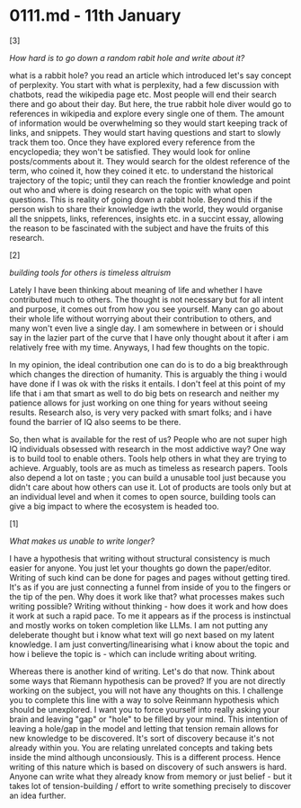 # 0111.md - 11th January

[3]

*How hard is to go down a random rabit hole and write about it?*

what is a rabbit hole? you read an article which introduced let's say concept of perplexity. You start with what is perplexity, had a few discussion with chatbots, read the wikipedia page etc. Most people will end their search there and go about their day. But here, the true rabbit hole diver would go to references in wikipedia and explore every single one of them. The amount of information would be overwhelming so they would start keeping track of links, and snippets. They would start having questions and start to slowly track them too. Once they have explored every reference from the encyclopedia; they won't be satisfied. They would look for online posts/comments about it. They would search for the oldest reference of the term, who coined it, how they coined it etc. to understand the historical trajectory of the topic; until they can reach the frontier knowledge and point out who and where is doing research on the topic with what open questions. This is reality of going down a rabbit hole. Beyond this if the person wish to share their knowledge iwth the world, they would organise all the snippets, links, references, insights etc. in a succint essay, allowing the reason to be fascinated with the subject and have the fruits of this research.

[2]

*building tools for others is timeless altruism*

Lately I have been thinking about meaning of life and whether I have contributed much to others. The thought is not necessary but for all intent and purpose, it comes out from how you see yourself. Many can go about their whole life without worrying about their contribution to others, and many won't even live a single day. I am somewhere in between or i should say in the lazier part of the curve that I have only thought about it after i am relatively free with my time. Anyways, I had few thoughts on the topic.

In my opinion, the ideal contribution one can do is to do a big breakthrough which changes the direction of humanity. This is arguably the thing i would have done if I was ok with the risks it entails. I don't feel at this point of my life that i am that smart as well to do big bets on research and neither my patience allows for just working on one thing for years without seeing results. Research also, is very very packed with smart folks; and i have found the barrier of IQ also seems to be there.

So, then what is available for the rest of us? People who are not super high IQ individuals obsessed with research in the most addictive way? One way is to build tool to enable others. Tools help others in what they are trying to achieve. Arguably, tools are as much as timeless as research papers. Tools also depend a lot on taste ; you can build a unusable tool just because you didn't care about how others can use it. Lot of products are tools only but at an individual level and when it comes to open source, building tools can give a big impact to where the ecosystem is headed too.

[1]

*What makes us unable to write longer?*

I have a hypothesis that writing without structural consistency is much easier for anyone. You just let your thoughts go down the paper/editor. Writing of such kind can be done for pages and pages without getting tired. It's as if you are just connecting a funnel from inside of you to the fingers or the tip of the pen. Why does it work like that? what processes makes such writing possible? Writing without thinking - how does it work and how does it work at such a rapid pace. To me it appears as if the process is instinctual and mostly works on token completion like LLMs. I am not putting any deleberate thought but i know what text will go next based on my latent knowledge. I am just converting/linearising what i know about the topic and how i believe the topic is - which can include writing about writing.

Whereas there is another kind of writing. Let's do that now. Think about some ways that Riemann hypothesis can be proved? If you are not directly working on the subject, you will not have any thoughts on this. I challenge you to complete this line with a way to solve Reinmann hypothesis which should be unexplored. I want you to force yourself into really asking your brain and leaving "gap" or "hole" to be filled by your mind. This intention of leaving a hole/gap in the model and letting that tension remain allows for new knowledge to be discovered. It's sort of discovery because it's not already within you. You are relating unrelated concepts and taking bets inside the mind although unconsiously. This is a different process. Hence writing of this nature which is based on discovery of such answers is hard. Anyone can write what they already know from memory or just belief - but it takes lot of tension-building / effort to write something precisely to discover an idea further.
